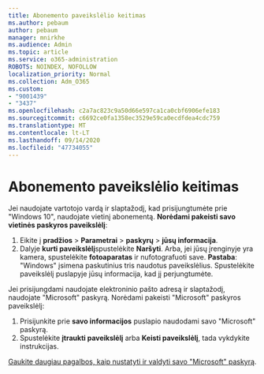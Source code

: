 ```yaml
---
title: Abonemento paveikslėlio keitimas
ms.author: pebaum
author: pebaum
manager: mnirkhe
ms.audience: Admin
ms.topic: article
ms.service: o365-administration
ROBOTS: NOINDEX, NOFOLLOW
localization_priority: Normal
ms.collection: Adm_O365
ms.custom:
- "9001439"
- "3437"
ms.openlocfilehash: c2a7ac823c9a50d66e597ca1ca0cbf6906efe183
ms.sourcegitcommit: c6692ce0fa1358ec3529e59ca0ecdfdea4cdc759
ms.translationtype: MT
ms.contentlocale: lt-LT
ms.lasthandoff: 09/14/2020
ms.locfileid: "47734055"
---
```

# <a name="change-account-picture"></a>Abonemento paveikslėlio keitimas

Jei naudojate vartotojo vardą ir slaptažodį, kad prisijungtumėte prie "Windows 10", naudojate vietinį abonementą. **Norėdami pakeisti savo vietinės paskyros paveikslėlį**:

1. Eikite į **pradžios**  >  **Parametrai**  >  **paskyrų**  >  **jūsų informacija**.
2. Dalyje **kurti paveikslėlį**spustelėkite **Naršyti**. Arba, jei jūsų įrenginyje yra kamera, spustelėkite **fotoaparatas** ir nufotografuoti save. 
    **Pastaba**: "Windows" įsimena paskutinius tris naudotus paveikslėlius. Spustelėkite paveikslėlį puslapyje jūsų informacija, kad jį perjungtumėte.

Jei prisijungdami naudojate elektroninio pašto adresą ir slaptažodį, naudojate "Microsoft" paskyrą. Norėdami pakeisti "Microsoft" paskyros paveikslėlį:

1. Prisijunkite prie **savo informacijos** puslapio naudodami savo "Microsoft" paskyrą.
2. Spustelėkite **įtraukti paveikslėlį** arba **Keisti paveikslėlį**, tada vykdykite instrukcijas.

[Gaukite daugiau pagalbos, kaip nustatyti ir valdyti savo "Microsoft" paskyrą](https://support.microsoft.com/products/microsoft-account?category=manage-account).
